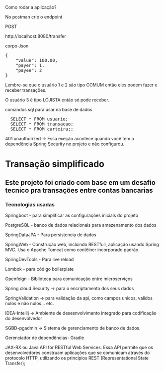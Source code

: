 Como rodar a aplicação?

No postman crie o endpoint 

POST

http://localhost:8080/transfer

corpo Json

<pre lang="json">
{
    "value": 100.00,
    "payer": 1,
    "payee": 2
}
</pre>
Lembre-se que o usuário 1 e 2 são tipo COMUM então eles podem fazer e receber transações.

O usuário 3 é tipo LOJISTA então só pode receber.

comandos sql para usar na base de dados
<pre lang="SQL">
  SELECT * FROM usuario;
  SELECT * FROM transacao;
  SELECT * FROM carteira;;
</pre>

401 unauthorized -> Essa exeção acontece quando você tem a dependência Spring Security no projeto e não configurou.

<h1>Transação simplificado
</h1>

<h2> Este projeto foi criado com base em um desafio tecnico pra transações entre contas bancarias </h2>

<h3>Tecnologias usadas</h3>
Springboot - para simplificar as configurações iniciais do projeto

PostgreSQL - banco de dados relacionais para amazenamento dos dados

SpringDataJPA - Para persistencia de dados

SpringWeb - Construção web, incluindo RESTfull, aplicação usando Spring MVC. Usa o Apache Tomcat como contêiner incorporado padrão.

SpringDevTools - Para live reload

Lombok - para código boilerplate

Openfeign - Biblioteca para comunicação entre microserviços

Spring cloud Security -> para o encriptamento dos seus dados

SpringValidation -> para validação da api, como campos unicos, validos nulos e não nulos... etc.

IDEA-Intellij -> Ambiente de desesnvolvimento integrado para codificação do desenvolvedor

SGBD-pgadmin -> Sistema de gerenciamento de banco de dados.

Gerenciador de dependências- Gradle

JAX-RX ou Java API for RESTful Web Services. Essa API permite que os desenvolvedores construam aplicações que se comunicam através do protocolo HTTP, utilizando os princípios REST (Representational State Transfer);
